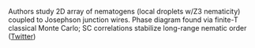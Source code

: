 
Authors study 2D array of nematogens (local droplets w/Z3 nematicity) coupled to Josephson junction wires. Phase diagram found via finite-T classical Monte Carlo; SC correlations stabilize long-range nematic order ([Twitter](https://twitter.com/JoshuahHeath/status/1349015782110470150))
